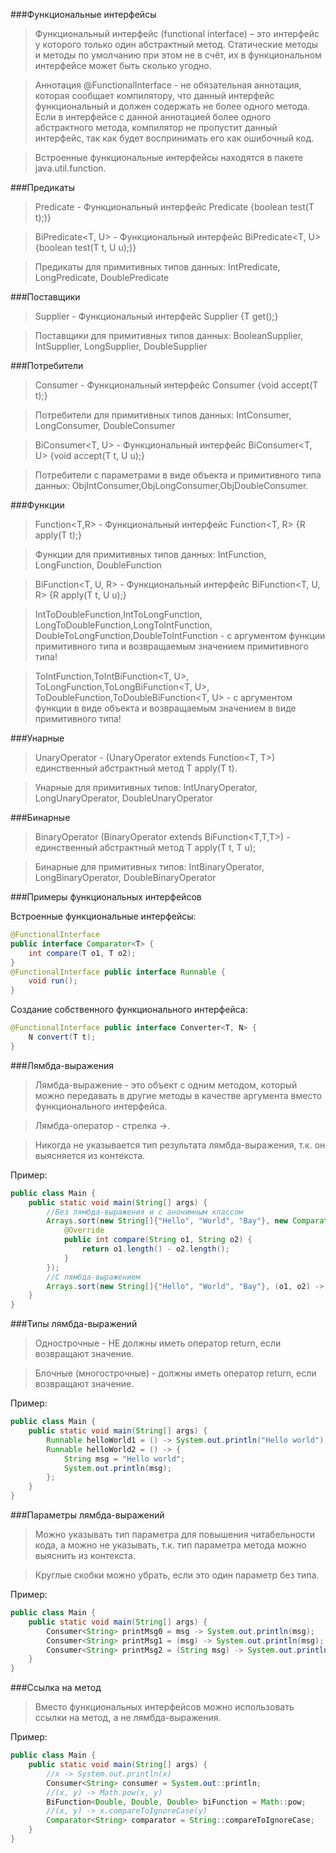 ###Функциональные интерфейсы

> Функциональный интерфейс (functional interface) –
> это интерфейс у которого только один абстрактный метод.
> Статические методы и методы по умолчанию при этом не в счёт,
> их в функциональном интерфейсе может быть сколько угодно.

> Аннотация @FunctionalInterface - не обязательная аннотация,
> которая сообщает компилятору, что данный интерфейс функциональный
> и должен содержать не более одного метода.
> Если в интерфейсе с данной аннотацией более одного абстрактного метода,
> компилятор не пропустит данный интерфейс, так как будет воспринимать его как ошибочный код.

> Встроенные функциональные интерфейсы находятся в пакете java.util.function.

###Предикаты

> Predicate<T> - Функциональный интерфейс Predicate<T> {boolean test(T t);)}

> BiPredicate<T, U> - Функциональный интерфейс BiPredicate<T, U> {boolean test(T t, U u);)}

> Предикаты для примитивных типов данных: IntPredicate, LongPredicate, DoublePredicate

###Поставщики

> Supplier<T> - Функциональный интерфейс Supplier<T> {T get();}

> Поставщики для примитивных типов данных: BooleanSupplier, IntSupplier, LongSupplier, DoubleSupplier

###Потребители

> Consumer<T> - Функциональный интерфейс Consumer<T> {void accept(T t);}

> Потребители для примитивных типов данных: IntConsumer, LongConsumer, DoubleConsumer

> BiConsumer<T, U> - Функциональный интерфейс BiConsumer<T, U> {void accept(T t, U u);}

> Потребители с параметрами в виде объекта и примитивного типа данных: 
> ObjIntConsumer<T>,ObjLongConsumer<T>,ObjDoubleConsumer<T>.

###Функции

> Function<T,R> - Функциональный интерфейс Function<T, R> {R apply(T t);}

> Функции для примитивных типов данных: IntFunction<R>, LongFunction<R>, DoubleFunction<R>

> BiFunction<T, U, R> - Функциональный интерфейс BiFunction<T, U, R> {R apply(T t, U u);}

> IntToDoubleFunction,IntToLongFunction,
> LongToDoubleFunction,LongToIntFunction,
> DoubleToLongFunction,DoubleToIntFunction - 
> с аргументом функции примитивного типа
> и возвращаемым значением примитивного типа!

> ToIntFunction<T>,ToIntBiFunction<T, U>,
> ToLongFunction<T>,ToLongBiFunction<T, U>,
> ToDoubleFunction<T>,ToDoubleBiFunction<T, U> - 
> с аргументом функции в виде объекта
> и возвращаемым значением в виде примитивного типа!

###Унарные

> UnaryOperator - (UnaryOperator<T> extends Function<T, T>)
> единственный абстрактный метод T apply(T t).

> Унарные для примитивных типов: IntUnaryOperator, LongUnaryOperator, DoubleUnaryOperator

###Бинарные

> BinaryOperator (BinaryOperator<T> extends BiFunction<T,T,T>) -
> единственный абстрактный метод T apply(T t, T u);

> Бинарные для примитивных типов: IntBinaryOperator, LongBinaryOperator, DoubleBinaryOperator

###Примеры функциональных интерфейсов

Встроенные функциональные интерфейсы:
```java
@FunctionalInterface 
public interface Comparator<T> {
    int compare(T o1, T o2);
}
@FunctionalInterface public interface Runnable {
    void run();
}
```
Создание собственного функционального интерфейса:
```java
@FunctionalInterface public interface Converter<T, N> {
    N convert(T t);
}
```

###Лямбда-выражения

> Лямбда-выражение - это объект с одним методом, 
> который можно передавать в другие методы в качестве аргумента
> вместо функционального интерфейса.

> Лямбда-оператор - стрелка ->.

> Никогда не указывается тип результата лямбда-выражения, т.к. он выясняется из контекста. 

Пример:
```java
public class Main {
    public static void main(String[] args) {
        //Без лямбда-выражения и с анонимным классом
        Arrays.sort(new String[]{"Hello", "World", "Bay"}, new Comparator<>() {
            @Override
            public int compare(String o1, String o2) {
                return o1.length() - o2.length();
            }
        });
        //С лямбда-выражением
        Arrays.sort(new String[]{"Hello", "World", "Bay"}, (o1, o2) -> o1.length() - o2.length());
    }
}
```

###Типы лямбда-выражений

> Однострочные - НЕ должны иметь оператор return, если возвращают значение.

> Блочные (многострочные) - должны иметь оператор return, если возвращают значение.

Пример:
```java
public class Main {
    public static void main(String[] args) {
        Runnable helloWorld1 = () -> System.out.println("Hello world");
        Runnable helloWorld2 = () -> {
            String msg = "Hello world";
            System.out.println(msg);
        };
    }
}
```

###Параметры лямбда-выражений

> Можно указывать тип параметра для повышения читабельности кода,
> а можно не указывать, т.к. тип параметра метода можно выяснить из контекста.
 
> Круглые скобки можно убрать, если это один параметр без типа.

Пример:
```java
public class Main {
    public static void main(String[] args) {
        Consumer<String> printMsg0 = msg -> System.out.println(msg);
        Consumer<String> printMsg1 = (msg) -> System.out.println(msg);
        Consumer<String> printMsg2 = (String msg) -> System.out.println(msg);
    }
}
```

###Ссылка на метод

> Вместо функциональных интерфейсов можно использовать ссылки на метод, а не лямбда-выражения.

Пример:
```java
public class Main {
    public static void main(String[] args) {
        //x -> System.out.println(x)
        Consumer<String> consumer = System.out::println;
        //(x, y) -> Math.pow(x, y)
        BiFunction<Double, Double, Double> biFunction = Math::pow;
        //(x, y) -> x.compareToIgnoreCase(y)
        Comparator<String> comparator = String::compareToIgnoreCase;
    }
}
```
